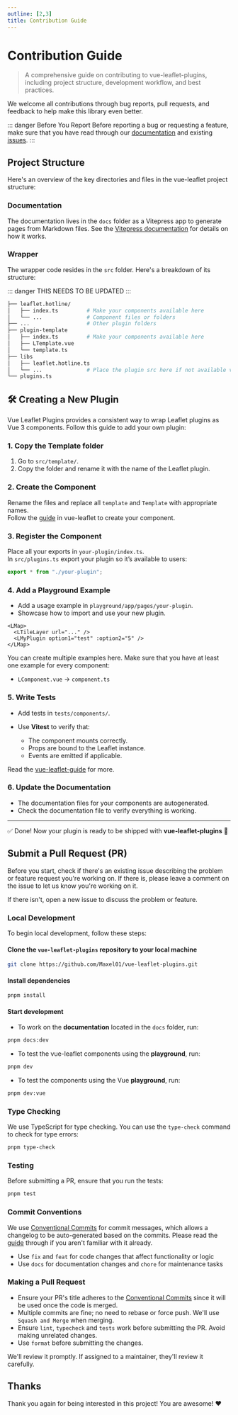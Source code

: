 ```yaml
---
outline: [2,3]
title: Contribution Guide
---
```



# Contribution Guide

> A comprehensive guide on contributing to vue-leaflet-plugins, including project structure, development workflow, and best practices.

We welcome all contributions through bug reports, pull requests, and feedback to help make this library even better.

::: danger Before You Report
Before reporting a bug or requesting a feature, make sure that you have read through our [documentation](https://maxel01.github.io/vue-leaflet-plugins/) and existing [issues](https://github.com/Maxel01/vue-leaflet-plugins/issues).
:::

## Project Structure

Here's an overview of the key directories and files in the vue-leaflet project structure:

### Documentation

The documentation lives in the `docs` folder as a Vitepress app to generate pages from Markdown files. See the [Vitepress documentation](https://vitepress.dev/) for details on how it works.

### Wrapper

The wrapper code resides in the `src` folder. Here's a breakdown of its structure:

::: danger
THIS NEEDS TO BE UPDATED
:::

```bash
├── leaflet.hotline/
│   ├── index.ts         # Make your components available here
│   └── ...              # Component files or folders    
├── ...                  # Other plugin folders
├── plugin-template
│   ├── index.ts         # Make your components available here
│   ├── LTemplate.vue
│   └── template.ts       
├── libs
│   ├── leaflet.hotline.ts
│   └── ...              # Place the plugin src here if not available via npm
└── plugins.ts
```

## 🛠️ Creating a New Plugin

Vue Leaflet Plugins provides a consistent way to wrap Leaflet plugins as Vue 3 components.
Follow this guide to add your own plugin:

### 1. Copy the Template folder

1. Go to `src/template/`.
2. Copy the folder and rename it with the name of the Leaflet plugin.

### 2. Create the Component

Rename the files and replace all `template` and `Template` with appropriate names. \
Follow the [guide](https://maxel01.github.io/vue-leaflet/getting-started/contribution.html#create-a-new-component) in vue-leaflet to create your component.

### 3. Register the Component

Place all your exports in `your-plugin/index.ts`. \
In `src/plugins.ts` export your plugin so it’s available to users:

```ts
export * from "./your-plugin";
```

### 4. Add a Playground Example

* Add a usage example in `playground/app/pages/your-plugin`.
* Showcase how to import and use your new plugin.

```vue
<LMap>
  <LTileLayer url="..." />
  <LMyPlugin option1="test" :option2="5" />
</LMap>
```
You can create multiple examples here. Make sure that you have at least one example for every component:
* `LComponent.vue` -> `component.ts`

### 5. Write Tests

* Add tests in `tests/components/`.
* Use **Vitest** to verify that:

    * The component mounts correctly.
    * Props are bound to the Leaflet instance.
    * Events are emitted if applicable.

Read the [vue-leaflet-guide](https://maxel01.github.io/vue-leaflet/getting-started/contribution.html#test-the-component) for more.

### 6. Update the Documentation

* The documentation files for your components are autogenerated.
* Check the documentation file to verify everything is working.

---

✅ Done! Now your plugin is ready to be shipped with **vue-leaflet-plugins** 🎉

## Submit a Pull Request (PR)

Before you start, check if there's an existing issue describing the problem or feature request you're working on. If there is, please leave a comment on the issue to let us know you're working on it.

If there isn't, open a new issue to discuss the problem or feature.

### Local Development

To begin local development, follow these steps:

#### Clone the `vue-leaflet-plugins` repository to your local machine

```sh
git clone https://github.com/Maxel01/vue-leaflet-plugins.git
```

#### Install dependencies

```sh
pnpm install
```

#### Start development

- To work on the **documentation** located in the `docs` folder, run:

```sh
pnpm docs:dev
```

- To test the vue-leaflet components using the **playground**, run:

```sh
pnpm dev
```

- To test the components using the Vue **playground**, run:

```sh
pnpm dev:vue
```

### Type Checking

We use TypeScript for type checking. You can use the `type-check` command to check for type errors:

```sh
pnpm type-check
```

### Testing

Before submitting a PR, ensure that you run the tests:

```sh
pnpm test
```

### Commit Conventions

We use [Conventional Commits](https://www.conventionalcommits.org/) for commit messages, which allows a changelog to be auto-generated based on the commits. Please read the [guide](https://www.conventionalcommits.org/en/v1.0.0/#summary) through if you aren't familiar with it already.

- Use `fix` and `feat` for code changes that affect functionality or logic
- Use `docs` for documentation changes and `chore` for maintenance tasks

### Making a Pull Request

- Ensure your PR's title adheres to the [Conventional Commits](https://www.conventionalcommits.org/) since it will be used once the code is merged.
- Multiple commits are fine; no need to rebase or force push. We'll use `Squash and Merge` when merging.
- Ensure `lint`, `typecheck` and `tests` work before submitting the PR. Avoid making unrelated changes.
- Use `format` before submitting the changes.

We'll review it promptly. If assigned to a maintainer, they'll review it carefully.

## Thanks

Thank you again for being interested in this project! You are awesome! ❤️